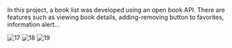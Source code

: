 In this project, a book list was developed using an open book API. 
There are features such as viewing book details, adding-removing button to favorites, information alert...

![17](https://user-images.githubusercontent.com/111304583/209531644-9060ca3a-4578-46c8-a238-151000961b32.PNG)
![18](https://user-images.githubusercontent.com/111304583/209531656-a98ad156-c410-481f-99b4-c2d983d45016.PNG)
![19](https://user-images.githubusercontent.com/111304583/209531660-ea790057-00e2-419c-8b7b-06bdd78d724e.PNG)
